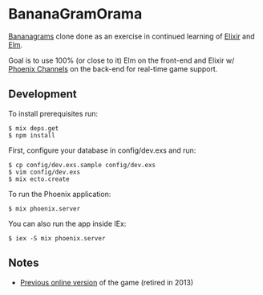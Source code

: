 # BananaGramOrama

[Bananagrams][1] clone done as an exercise in continued learning of [Elixir][2] and [Elm][3].

Goal is to use 100% (or close to it) Elm on the front-end and Elixir w/ [Phoenix Channels][4] on the back-end for real-time game support.

## Development

To install prerequisites run:

    $ mix deps.get
    $ npm install

First, configure your database in config/dev.exs and run:

    $ cp config/dev.exs.sample config/dev.exs
    $ vim config/dev.exs
    $ mix ecto.create

To run the Phoenix application:

    $ mix phoenix.server

You can also run the app inside IEx:

    $ iex -S mix phoenix.server

## Notes

* [Previous online version][5] of the game (retired in 2013)

[1]: https://en.wikipedia.org/wiki/Bananagrams
[2]: http://elixir-lang.org/
[3]: http://elm-lang.org/
[4]: http://www.phoenixframework.org/docs/channels
[5]: https://en.wikipedia.org/wiki/Bananagrams_(online_game)
